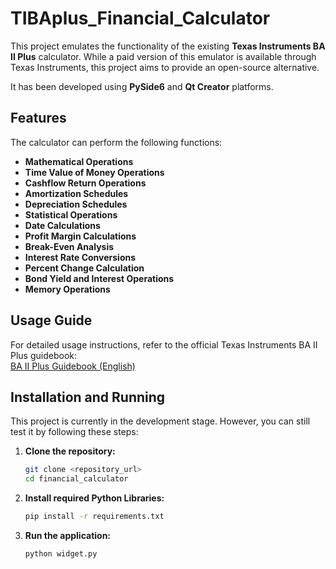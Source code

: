 # TIBAplus_Financial_Calculator
This project emulates the functionality of the existing **Texas Instruments BA II Plus** calculator. While a paid version of this emulator is available through Texas Instruments, this project aims to provide an open-source alternative.

It has been developed using **PySide6** and **Qt Creator** platforms.

## Features

The calculator can perform the following functions:

- **Mathematical Operations**
- **Time Value of Money Operations**
- **Cashflow Return Operations**
- **Amortization Schedules**
- **Depreciation Schedules**
- **Statistical Operations**
- **Date Calculations**
- **Profit Margin Calculations**
- **Break-Even Analysis**
- **Interest Rate Conversions**
- **Percent Change Calculation**
- **Bond Yield and Interest Operations**
- **Memory Operations**

## Usage Guide

For detailed usage instructions, refer to the official Texas Instruments BA II Plus guidebook:  
[BA II Plus Guidebook (English)](https://education.ti.com/download/en/ed-tech/ADF11FB65B284B6195B0A7E9502784BA/F0AABA9486BA4A9F8FABB3EC4CCCAFFC/BAIIPlus_Guidebook_EN.pdf)

## Installation and Running

This project is currently in the development stage. However, you can still test it by following these steps:

1. **Clone the repository:**  
   ```bash
   git clone <repository_url>
   cd financial_calculator

2. **Install required Python Libraries:**  
   ```bash
   pip install -r requirements.txt

3. **Run the application:**  
   ```bash
   python widget.py